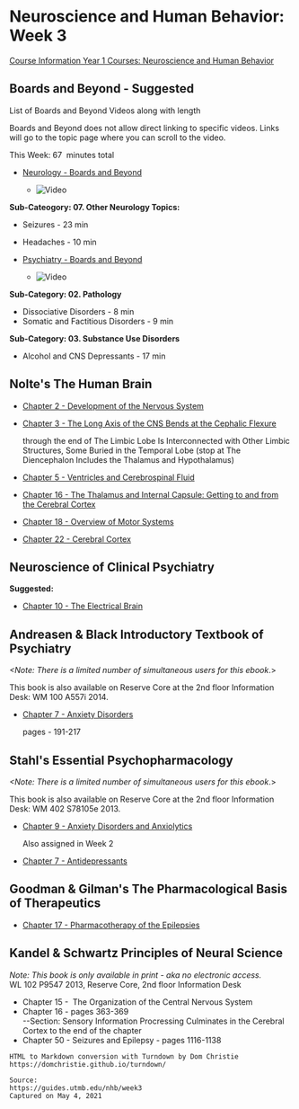 # Neuroscience and Human Behavior: Week 3

[Course Information Year 1 Courses: Neuroscience and Human Behavior](/usmle/nhb/course-information.md)

## Boards and Beyond - Suggested

List of Boards and Beyond Videos along with length

Boards and Beyond does not allow direct linking to specific videos. Links will go to the topic page where you can scroll to the video.

This Week: 67  minutes total

*   [Neurology - Boards and Beyond](https://boardsbeyond.com/category/step-1/neurology)
    
    *   ![Video](//libapps.s3.amazonaws.com/sites/998/icons/11712/PlayButton.png "Video  ")
    

**Sub-Cateogory: 07. Other Neurology Topics:**

*   Seizures - 23 min
*   Headaches - 10 min

*   [Psychiatry - Boards and Beyond](https://boardsbeyond.com/category/step-1/psychiatry1)
    
    *   ![Video](//libapps.s3.amazonaws.com/sites/998/icons/11712/PlayButton.png "Video  ")
    

**Sub-Category: 02. Pathology**

*   Dissociative Disorders - 8 min
*   Somatic and Factitious Disorders - 9 min

**Sub-Category: 03. Substance Use Disorders**

*   Alcohol and CNS Depressants - 17 min

## Nolte's The Human Brain

*   [Chapter 2 - Development of the Nervous System](http://libux.utmb.edu/login?url=https://www.clinicalkey.com/#!/content/book/3-s2.0-B9780323653985000023)
    
*   [Chapter 3 - The Long Axis of the CNS Bends at the Cephalic Flexure](http://libux.utmb.edu/login?url=https://www.clinicalkey.com/#!/content/book/3-s2.0-B9780323653985000035?scrollTo=%23hl0000517)
    
    through the end of The Limbic Lobe Is Interconnected with Other Limbic Structures, Some Buried in the Temporal Lobe (stop at The Diencephalon Includes the Thalamus and Hypothalamus)
    
*   [Chapter 5 - Ventricles and Cerebrospinal Fluid](http://libux.utmb.edu/login?url=https://www.clinicalkey.com/#!/content/book/3-s2.0-B9780323653985000059)
    
*   [Chapter 16 - The Thalamus and Internal Capsule: Getting to and from the Cerebral Cortex](http://libux.utmb.edu/login?url=https://www.clinicalkey.com/#!/content/book/3-s2.0-B9781455728596000166)
    
*   [Chapter 18 - Overview of Motor Systems](http://libux.utmb.edu/login?url=https://www.clinicalkey.com/#!/content/book/3-s2.0-B9780323653985000187)
    
*   [Chapter 22 - Cerebral Cortex](http://libux.utmb.edu/login?url=https://www.clinicalkey.com/#!/content/book/3-s2.0-B9780323653985000229)
    

## Neuroscience of Clinical Psychiatry

**Suggested:**

*   [Chapter 10 - The Electrical Brain](http://libux.utmb.edu/login?url=http://ovidsp.ovid.com/ovidweb.cgi?T=JS&CSC=Y&NEWS=N&PAGE=booktext&D=books2&AN=02070816/3rd_Edition/2&XPATH=/OVIDBOOK%5b1%5d/TXTBKBD%5b1%5d/DIVISIONA%5b2%5d/CHAPTER%5b4%5d)
    

## Andreasen & Black Introductory Textbook of Psychiatry

_<Note: There is a limited number of simultaneous users for this ebook_.>

This book is also available on Reserve Core at the 2nd floor Information Desk: WM 100 A557i 2014.

*   [Chapter 7 - Anxiety Disorders](http://libux.utmb.edu/login?url=https://www.r2library.com/resource/detail/1585624705/ch0007s0191)
    
    pages - 191-217
    

## Stahl's Essential Psychopharmacology

_<Note: There is a limited number of simultaneous users for this ebook_.>

This book is also available on Reserve Core at the 2nd floor Information Desk: WM 402 S78105e 2013.

*   [Chapter 9 - Anxiety Disorders and Anxiolytics](http://libux.utmb.edu/login?url=https://www.r2library.com/resource/detail/1107025982/ch0009s0325)
    
    Also assigned in Week 2
    
*   [Chapter 7 - Antidepressants](http://libux.utmb.edu/login?url=https://www.r2library.com/resource/detail/1107025982/ch0007s0223)
    

## Goodman & Gilman's The Pharmacological Basis of Therapeutics

*   [Chapter 17 - Pharmacotherapy of the Epilepsies](http://libux.utmb.edu/login?url=https://accessmedicine.mhmedical.com/content.aspx?bookid=2189&sectionid=170106435)
    

## Kandel & Schwartz Principles of Neural Science

_Note:_ _This book is only available in print - aka no electronic access._   
WL 102 P9547 2013, Reserve Core, 2nd floor Information Desk

*   Chapter 15 -  The Organization of the Central Nervous System
*   Chapter 16 - pages 363-369  
    \--Section: Sensory Information Procressing Culminates in the Cerebral Cortex to the end of the chapter
*   Chapter 50 - Seizures and Epilepsy - pages 1116-1138

```
HTML to Markdown conversion with Turndown by Dom Christie
https://domchristie.github.io/turndown/

Source:
https://guides.utmb.edu/nhb/week3
Captured on May 4, 2021
```
